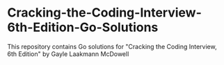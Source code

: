 # Cracking-the-Coding-Interview-6th-Edition-Go-Solutions
This repository contains Go solutions for "Cracking the Coding Interview, 6th Edition" by Gayle Laakmann McDowell
